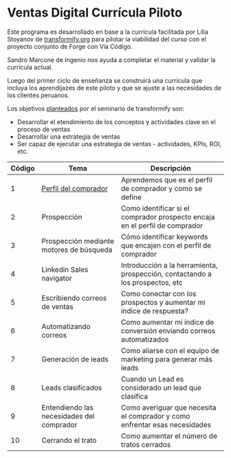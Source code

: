 # Ventas Digital Currícula Piloto

Este programa es desarrollado en base a la currícula facilitada por Lilia Stoyanov de [transformify.org](https://transformify.org)
para pilotar la viabilidad del curso con el proyecto conjunto de Forge con Vía Código.

Sandro Marcone de Ingenio nos ayuda a completar el material y validar la currícula actual.

Luego del primer ciclo de enseñanza se construirá una currícula que incluya los aprendijazes de este piloto y
que se ajuste a las necesidades de los clientes peruanos.

Los objetivos [planteados](https://drive.google.com/open?id=1-yiPAuJs5_cEQ3cwX3yFuu0sYhJ-qTQO) por el seminario de transformify son:

- Desarrollar el etendimiento de los conceptos y actividades clave en el proceso de ventas
- Desarrollar una estrategia de ventas
- Ser capaz de ejecutar una estrategia de ventas - actividades, KPIs, ROI, etc.

| Código | Tema                                                                                                                               | Descripción                                                                   |
| ------ | ---------------------------------------------------------------------------------------------------------------------------------- | ----------------------------------------------------------------------------- |
| 1      | [Perfil del comprador](https://github.com/Via-Codigo/ventas-digital-forge-1/blob/master/Perfil%20del%20comprador/guia-de-clase.md) | Aprendemos que es el perfil de comprador y como se define                     |
| 2      | Prospección                                                                                                                        | Como identificar si el comprador prospecto encaja en el perfil de comprador   |
| 3      | Prospección mediante motores de búsqueda                                                                                           | Cómo identificar keywords que encajen con el perfil de comprador              |
| 4      | Linkedin Sales navigator                                                                                                           | Introducción a la herramienta, prospección, contactando a los prospectos, etc |
| 5      | Escribiendo correos de ventas                                                                                                      | Como conectar con los prospectos y aumentar mi índice de respuesta?           |
| 6      | Automatizando correos                                                                                                              | Como aumentar mi índice de conversión enviando correos automatizados          |
| 7      | Generación de leads                                                                                                                | Como aliarse con el equipo de marketing para generar más leads                |
| 8      | Leads clasificados                                                                                                                 | Cuando un Lead es considerado un lead que clasifica                           |
| 9      | Entendiendo las necesidades del comprador                                                                                          | Como averiguar que necesita el comprador y como enfrentar esas necesidades    |
| 10     | Cerrando el trato                                                                                                                  | Como aumentar el número de tratos cerrados                                    |
